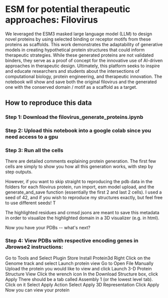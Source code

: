 # ESM for potential therapeutic approaches: Filovirus
We leveraged the ESM3 masked large language model (LLM) to design novel proteins by using selected binding or receptor motifs from these proteins as scaffolds. This work demonstrates the adaptability of generative  models in creating hypothetical protein structures that could inform therapeutic strategies. While these generated proteins are not validated binders, they serve as a proof of concept for the innovative use of AI-driven approaches in therapeutic design. Ultimately, this platform seeks to inspire and educate researchers and students about the intersections of computational biology, protein engineering, and therapeutic innovation. The notebook will show and save both the original filovirus and the generated one with the conserved domain / motif as a scaffold as a target. 

## How to reproduce this data
### Step 1: Download the filovirus_generate_proteins.ipynb

### Step 2: Upload this notebook into a google colab since you need access to a gpu

### Step 3: Run all the cells
There are detailed comments explaining protein generation. The first few cells are simply to show you how all this generation works, with step by step outputs. 

However, if you want to skip straight to reproducing the pdb data in the folders for each filovirus protein, run import, esm model upload, and the generate_and_save function (essentially 
the first 2 and last 2 cells). I used a seed of 42, and if you wish to reproduce my structures exactly, but feel free to use different seeds! T

The highlighted residues and crmsd jsons are meant to save this metadata in order to visualize the highlighted domain in a 3D visualizer (e.g. in html). 

Now you have your PDBs -- what's next? 

### Step 4: View PDBs with respective encoding genes in Jbrowse2 instructions: 

Go to Tools and Select Plugin Store
Install Protein3d
Right Click on the Genome track and select Launch protein view
Go to Open File Manually
Upload the protein you would like to view and click Launch 3-D Protein Structure View
Click the wrench icon
In the Download Structure box, click Apply
There should be a tab called Assembly 1 (or the lowest level tab). Click on it
Select Apply Action
Select Apply 3D Representation
Click Apply
Now you can view your protein
